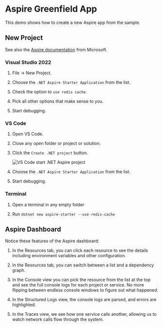 Aspire Greenfield App
=====================

This demo shows how to create a new Aspire app from the sample.


New Project
-----------

See also the [Aspire documentation](https://learn.microsoft.com/en-us/dotnet/aspire/get-started/build-your-first-aspire-app) from Microsoft.

### Visual Studio 2022

1. File -> New Project.

2. Choose the `.NET Aspire Starter Application` from the list.

3. Check the option to `use redis cache`.

4. Pick all other options that make sense to you.

5. Start debugging.

### VS Code

1. Open VS Code.

2. Close any open folder or project or solution.

3. Click the `Create .NET project` button.

   ![VS Code start .NET Aspire project](https://learn.microsoft.com/en-us/dotnet/aspire/docs/includes/media/vscode-new-starter-project.png)

4. Choose the `.NET Aspire Starter Application` from the list.

5. Start debugging.

### Terminal

1. Open a terminal in any empty folder

2. Run `dotnet new aspire-starter --use-redis-cache`


Aspire Dashboard
----------------

Notice these features of the Aspire dashboard:

1. In the Resources tab, you can click each resource to see the details including environment variables and other configuration.

2. In the Resources tab, you can switch between a list and a dependency graph.

3. In the Console view you can pick the resource from the list at the top and see the full console logs for each project or service.  No more flipping between endless console windows to figure out what happened.

4. In the Structured Logs view, the console logs are parsed, and errors are highlighted.

5. In the Traces view, we see how one service calls another, allowing us to watch network calls flow through the system.
